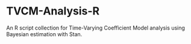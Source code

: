 # TVCM-Analysis-R
An R script collection for Time-Varying Coefficient Model analysis using Bayesian estimation with Stan.
